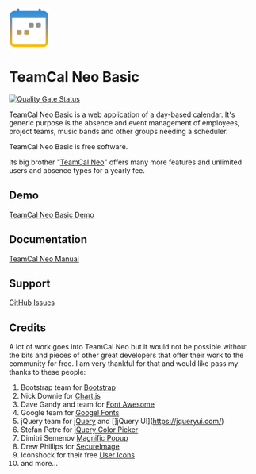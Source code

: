 ![TeamCal Neo](https://github.com/glewe/teamcal-neo-basic/raw/master/src/images/icons/tcn-icon-80.png)

# TeamCal Neo Basic

[![Quality Gate Status](https://sonarcloud.io/api/project_badges/measure?project=glewe_teamcal-neo-basic&metric=alert_status)](https://sonarcloud.io/summary/new_code?id=glewe_teamcal-neo)

TeamCal Neo Basic is a web application of a day-based calendar. It's generic purpose is the absence and event management of employees, project teams, music bands and other groups needing a scheduler.

TeamCal Neo Basic is free software.

Its big brother "[TeamCal Neo](https://teamcalneo.lewe.com)" offers many more features and unlimited users and absence types for a yearly fee.

## Demo

[TeamCal Neo Basic Demo](https://tcneobasic.lewe.com)

## Documentation

[TeamCal Neo Manual](https://lewe.gitbook.io/teamcal-neo/)

## Support

[GitHub Issues](https://github.com/glewe/teamcal-neo-basic/issues)

## Credits

A lot of work goes into TeamCal Neo but it would not be possible without the bits and pieces of other great developers that offer their work to the community for free. I am very thankful for that and would like pass my thanks to these people:

1. Bootstrap team for [Bootstrap](https://getbootstrap.com/)
2. Nick Downie for [Chart.js](https://www.chartjs.org/)
3. Dave Gandy and team for [Font Awesome](https://fontawesome.com/)
4. Google team for [Googel Fonts](https://fonts.google.com/)
5. jQuery team for [jQuery](https://jquery.com/) and []jQuery UI](https://jqueryui.com/)
6. Stefan Petre for [jQuery Color Picker](https://www.eyecon.ro/colorpicker/)
7. Dimitri Semenov [Magnific Popup](https://dimsemenov.com/plugins/magnific-popup/)
8. Drew Phillips for [SecureImage](https://www.phpcaptcha.org)
9. Iconshock for their free [User Icons](https://www.iconshock.com/icon_sets/vector-user-icons/)
10. and more...
